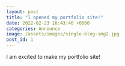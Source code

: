 ```yaml
---
layout: post
title: "I opened my portfolio site!"
date: 2022-02-23 16:43:40 +0600
categories: Announce
image: /assets/images/single-blog-img2.jpg
post_id: 1
---
```

I am excited to make my portfolio site!